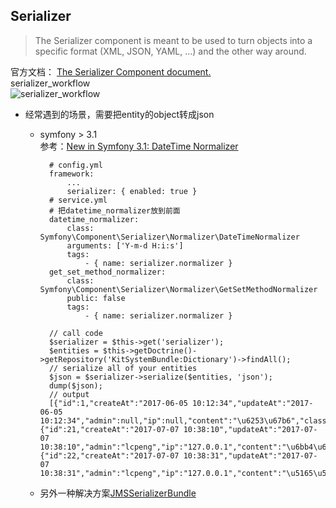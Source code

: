 ## Serializer

> The Serializer component is meant to be used to turn objects into a specific format (XML, JSON, YAML, ...) and the other way around.

官方文档： [The Serializer Component document.](https://symfony.com/doc/current/components/serializer.html)   
serializer_workflow  
![serializer_workflow](../../images/serializer_workflow.png)

- 经常遇到的场景，需要把entity的object转成json
	- symfony > 3.1  
		参考：[New in Symfony 3.1: DateTime Normalizer](http://symfony.com/blog/new-in-symfony-3-1-datetime-normalizer)
		
			# config.yml
			framework:
				...
				serializer: { enabled: true }
			# service.yml
			# 把datetime_normalizer放到前面
			datetime_normalizer:                                                                                                                                
		        class: Symfony\Component\Serializer\Normalizer\DateTimeNormalizer
		        arguments: ['Y-m-d H:i:s']
		        tags:
		            - { name: serializer.normalizer }
		    get_set_method_normalizer:
		        class: Symfony\Component\Serializer\Normalizer\GetSetMethodNormalizer
		        public: false
		        tags: 
		            - { name: serializer.normalizer }
		    
		    // call code
			$serializer = $this->get('serializer');
	        $entities = $this->getDoctrine()->getRepository('KitSystemBundle:Dictionary')->findAll();
	        // serialize all of your entities
	        $json = $serializer->serialize($entities, 'json');
	        dump($json);
			// output
			[{"id":1,"createAt":"2017-06-05 10:12:34","updateAt":"2017-06-05 10:12:34","admin":null,"ip":null,"content":"\u6253\u67b6","classId":"1","numerical":null,"numericalType":0,"caseType":0},{"id":21,"createAt":"2017-07-07 10:38:10","updateAt":"2017-07-07 10:38:10","admin":"lcpeng","ip":"127.0.0.1","content":"\u6bb4\u6253","classId":"5","numerical":"0","numericalType":1,"caseType":0},{"id":22,"createAt":"2017-07-07 10:38:31","updateAt":"2017-07-07 10:38:31","admin":"lcpeng","ip":"127.0.0.1","content":"\u5165\u5ba4,\u76d7\u7a83","classId":"5","numerical":"0","numericalType":1,"caseType":0}]
	- 另外一种解决方案[JMSSerializerBundle](https://github.com/schmittjoh/JMSSerializerBundle)
